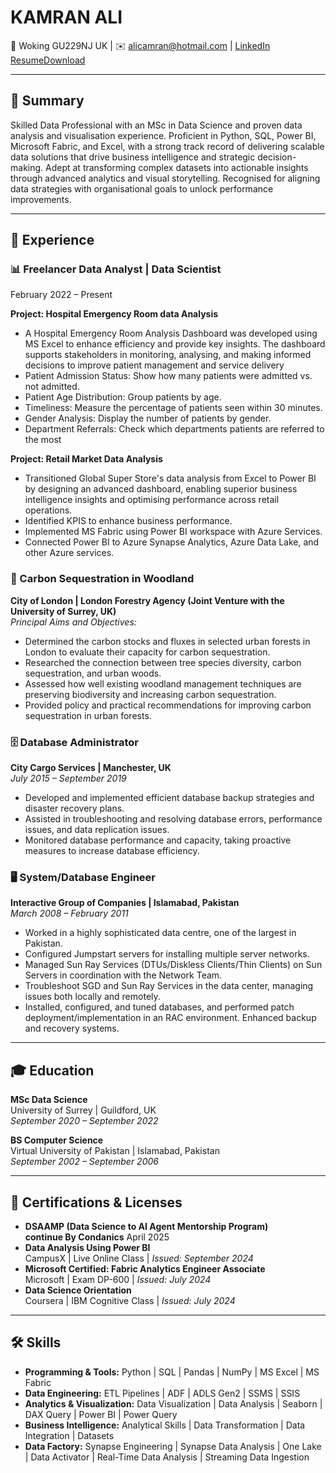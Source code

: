 # KAMRAN ALI

📍 Woking GU229NJ UK | ✉️ alicamran@hotmail.com | [LinkedIn](https://linkedin.com/in/kamranaliuk) [ResumeDownload](../assets/Kamran-Ali-Resume.pdf)

---
## 📝 Summary

Skilled Data Professional with an MSc in Data Science and proven data analysis and visualisation experience. Proficient in Python, SQL, Power BI, Microsoft Fabric, and Excel, with a strong track record 
of delivering scalable data solutions that drive business intelligence and strategic decision-making. Adept 
at transforming complex datasets into actionable insights through advanced analytics and visual 
storytelling. Recognised for aligning data strategies with organisational goals to unlock performance 
improvements.

---

## 💼 Experience

### 📊 Freelancer Data Analyst | Data Scientist 
February 2022 –  Present<br>

**Project: Hospital Emergency Room data Analysis**

- A Hospital Emergency Room Analysis Dashboard was developed using MS Excel to enhance 
  efficiency and provide key insights. The dashboard supports stakeholders in monitoring, analysing, and 
  making informed decisions to improve patient management and service delivery 
- Patient Admission Status: Show how many patients were admitted vs. not admitted. 
- Patient Age Distribution: Group patients by age. 
- Timeliness: Measure the percentage of patients seen within 30 minutes. 
- Gender Analysis: Display the number of patients by gender. 
- Department Referrals: Check which departments patients are referred to the most<br>

**Project: Retail Market Data Analysis**        
 
- Transitioned Global Super Store's data analysis from Excel to Power BI by designing an advanced dashboard, enabling superior business intelligence insights and optimising performance across retail operations.  
- Identified KPIS to enhance business performance.  
- Implemented MS Fabric using Power BI workspace with Azure Services.  
- Connected Power BI to Azure Synapse Analytics, Azure Data Lake, and other Azure services.  

### 🌳 Carbon Sequestration in Woodland  
**City of London | London Forestry Agency (Joint Venture with the University of Surrey, UK)**  
_Principal Aims and Objectives:_  
- Determined the carbon stocks and fluxes in selected urban forests in London to evaluate their capacity for carbon sequestration.  
- Researched the connection between tree species diversity, carbon sequestration, and urban woods.  
- Assessed how well existing woodland management techniques are preserving biodiversity and increasing carbon sequestration.  
- Provided policy and practical recommendations for improving carbon sequestration in urban forests.  

### 🗄️ Database Administrator  
**City Cargo Services | Manchester, UK**  
_July 2015 – September 2019_  
- Developed and implemented efficient database backup strategies and disaster recovery plans.  
- Assisted in troubleshooting and resolving database errors, performance issues, and data replication issues.  
- Monitored database performance and capacity, taking proactive measures to increase database efficiency.  

### 🖥️ System/Database Engineer  
**Interactive Group of Companies | Islamabad, Pakistan**  
_March 2008 – February 2011_  
- Worked in a highly sophisticated data centre, one of the largest in Pakistan.  
- Configured Jumpstart servers for installing multiple server networks.  
- Managed Sun Ray Services (DTUs/Diskless Clients/Thin Clients) on Sun Servers in coordination with the Network Team.  
- Troubleshoot SGD and Sun Ray Services in the data center, managing issues both locally and remotely.  
- Installed, configured, and tuned databases, and performed patch deployment/implementation in an RAC environment. Enhanced backup and recovery systems.  

---

## 🎓 Education

**MSc Data Science**  
University of Surrey | Guildford, UK  
_September 2020 – September 2022_  

**BS Computer Science**  
Virtual University of Pakistan | Islamabad, Pakistan  
_September 2002 – September 2006_  

---

## 📜 Certifications & Licenses

- **DSAAMP (Data Science to AI Agent Mentorship Program)             
    continue By Condanics**                    April 2025
- **Data Analysis Using Power BI**  
    CampusX | Live Online Class | _Issued: September 2024_  
- **Microsoft Certified: Fabric Analytics Engineer Associate**  
    Microsoft | Exam DP-600 | _Issued: July 2024_  
- **Data Science Orientation**  
    Coursera | IBM Cognitive Class | _Issued: July 2024_  
---

## 🛠️ Skills

- **Programming & Tools:** Python | SQL | Pandas | NumPy | MS Excel | MS Fabric  
- **Data Engineering:** ETL Pipelines | ADF | ADLS Gen2 | SSMS | SSIS  
- **Analytics & Visualization:** Data Visualization | Data Analysis | Seaborn | DAX Query | Power BI | Power Query  
- **Business Intelligence:** Analytical Skills | Data Transformation | Data Integration | Datasets  
- **Data Factory:** Synapse Engineering | Synapse Data Analysis | One Lake | Data Activator | Real-Time Data Analysis | Streaming Data Ingestion  

